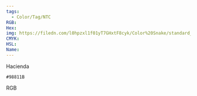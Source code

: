 ```yaml
---
tags:
  - Color/Tag/NTC
RGB:
Hex:
img: https://filedn.com/l0hpzxl1f01yT7GHxtF8cyk/Color%20Snake/standard_csv_to_svg/%23/98811B.svg
CMYK:
HSL:
Name:
---
```

Hacienda
```palette
#98811B
```
RGB
